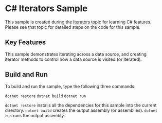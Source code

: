C# Iterators Sample
================

This sample is created during the [Iterators topic](https://docs.microsoft.com/dotnet/articles/csharp/iterators) for learning C# features. Please see that topic for detailed steps on the code for this sample.

Key Features
------------

This sample demonstrates iterating across a data source, and creating iterator methods to control how a data source is visited (or iterated).

Build and Run
-------------

To build and run the sample, type the following three commands:

`dotnet restore`
`dotnet build`
`dotnet run`

`dotnet restore` installs all the dependencies for this sample into the current directory.
`dotnet build` creates the output assembly (or assemblies).
`dotnet run` runs the output assembly.


<!--HONumber=Aug16_HO2-->


